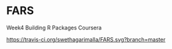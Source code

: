 # FARS
Week4 Building R Packages Coursera

https://travis-ci.org/swethagarimalla/FARS.svg?branch=master

